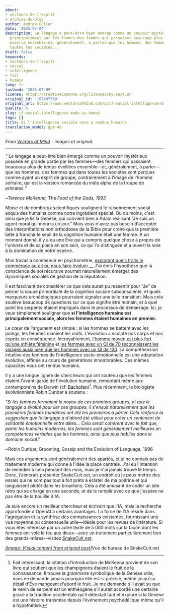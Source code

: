 ```yaml
---
about:
- vecteurs-de-l'esprit
- archive-du-blog
author: Andrew Cutler
date: '2025-07-04'
description: Le langage a peut-être bien émergé comme un pouvoir mystérieux possédé
  principalement par les femmes—des femmes qui passaient beaucoup plus de leur temps
  éveillé ensemble—et, généralement, à parler—que les hommes, des femmes qui dans
  toutes les sociétés...
draft: false
keywords:
- vecteurs-de-l'esprit
- social
- intelligence
- fait
- humain
lang: fr
lastmod: '2025-07-09'
license: https://creativecommons.org/licenses/by-sa/4.0/
original_id: '162497369'
original_url: https://www.vectorsofmind.com/p/if-social-intelligence-made-us-human
quality: 6
slug: if-social-intelligence-made-us-human
tags: []
title: Si l'intelligence sociale nous a rendus humains
translation_model: gpt-4o
---
```


*From [Vectors of Mind](https://www.vectorsofmind.com/p/if-social-intelligence-made-us-human) - images at original.*

---

_"_ Le langage a peut-être bien émergé comme un pouvoir mystérieux possédé en grande partie par les femmes—des femmes qui passaient beaucoup plus de temps éveillées ensemble—et, généralement, à parler—que les hommes, des femmes qui dans toutes les sociétés sont perçues comme ayant un esprit de groupe, contrairement à l'image de l'homme solitaire, qui est la version romancée du mâle alpha de la troupe de primates._"_

 _~Terence McKenna,_ The _Food of the Gods, 1993_

Moïse et de nombreux scientifiques soulignent le raisonnement social exquis des humains comme notre ingrédient spécial. Ou du moins, c'est ainsi que je lis la Genèse, qui convient bien à Adam réalisant "Je suis un agent moral qui mourra un jour." Mais vous n'avez pas besoin d'accepter des interprétations non orthodoxes de la Bible pour croire que la première bête à franchir le seuil de la cognition humaine était une femme. À un moment donné, il y a eu une Ève qui a compris quelque chose à propos de l'univers et de sa place en son sein, ce qui l'a distinguée et a ouvert la voie à la domination de notre espèce.

Mon travail a commencé en psychométrie, [explorant quels traits le commérage aurait pu nous faire évoluer](https://www.vectorsofmind.com/p/consequences-of-conscience).__ J'ai émis l'hypothèse que la conscience de soi récursive pourrait naturellement émerger des dynamiques sociales de gestion de la réputation.

Il est fascinant de considérer ce que cela aurait pu ressentir pour "Je" de percer la soupe primordiale de la cognition sociale subconsciente, et quels marqueurs archéologiques pourraient signaler une telle transition. Mais cela soulève beaucoup de questions sur ce que signifie être humain, et à quel point les serpents étaient impliqués dans le processus de démarrage. Ici, je veux simplement souligner que **si l'intelligence humaine est principalement sociale, alors les femmes étaient humaines en premier.**

Le cœur de l'argument est simple : si les hommes se battent avec les poings, les femmes manient les mots. L'évolution a sculpté nos corps et nos esprits en conséquence. Incroyablement, [l'homme moyen est plus fort qu'une athlète féminine](https://www.reddit.com/r/dataisbeautiful/comments/4vcxd0/almost_all_men_are_stronger_than_almost_all_women/) et [les femmes avec un QI de 70 reconnaissent les visages aussi bien que les hommes avec un QI de 130](https://www.aporiamagazine.com/p/why-do-low-iq-women-dominate-high#details). La compréhension intuitive des femmes de l'intelligence socio-émotionnelle est une adaptation évolutive, affinée au cours de générations innombrables. Ces mêmes capacités nous ont rendus humains.

Il y a une longue lignée de chercheurs qui ont soutenu que les femmes étaient l'avant-garde de l'évolution humaine, remontant même aux contemporains de Darwin (cf. [Bachofen](https://www.vectorsofmind.com/i/145682170/myths-of-matriarchy-reconsidered-deborah-b-gewertz))[^1]. Plus récemment, le biologiste évolutionniste Robin Dunbar a soutenu :

_"Si les femmes formaient le noyau de ces premiers groupes, et que le langage a évolué pour lier ces groupes, il s'ensuit naturellement que les premières femmes humaines ont été les premières à parler. Cela renforce la suggestion que le langage a d'abord été utilisé pour créer un sentiment de solidarité émotionnelle entre alliés… Cela serait cohérent avec le fait que, parmi les humains modernes, les femmes sont généralement meilleures en compétences verbales que les hommes, ainsi que plus habiles dans le domaine social."_

~Robin Dunbar, Grooming, Gossip and the Evolution of Language, 1996

Mais ces arguments sont généralement des apartés, et je ne connais pas de traitement moderne qui donne à l'idée la place centrale. J'ai eu l'intention de remédier à cela pendant des mois, mais je n'ai jamais trouvé le temps. Donc, j'aimerais présenter SnakeCult.net, un endroit où je peux mettre des essais qui ne sont pas tout à fait prêts à éclater de ma poitrine et qui languissent plutôt dans les brouillons. Cela a été amusant de coder un site rétro qui se charge en une seconde, et de le remplir avec ce que j'espère ne pas être de la bouillie d'IA.

Je suis encore un meilleur chercheur et écrivain que l'IA, mais la recherche approfondie d'OpenAI a certains avantages. La force de l'IA réside dans l'agrégation et la synthèse des connaissances existantes, fournissant une vue moyenne ou consensuelle utile—idéale pour les revues de littérature. Si vous êtes intéressé par un autre texte de 5 000 mots sur la façon dont les femmes ont volé le feu aux dieux—avec un traitement particulièrement bon des grands-mères—visitez [SnakeCult.net](https://snakecult.net/posts/women-human-first/).

[*[Image: Visual content from original post]*](https://substackcdn.com/image/fetch/$s_!jr4I!,f_auto,q_auto:good,fl_progressive:steep/https%3A%2F%2Fsubstack-post-media.s3.amazonaws.com%2Fpublic%2Fimages%2F4c9065ba-ce21-4045-88f7-0afca0e1d6c1_1898x1480.png)Vue de bureau de SnakeCult.net

[^1]: Fait intéressant, la citation d'introduction de McKenna provient de son livre qui soutient que les champignons étaient le fruit de la connaissance. Il trouve la grammaire symbolique de la Genèse utile, mais ne demande jamais pourquoi elle est si précise, même jusqu'au détail d'Ève mangeant d'abord le fruit. Je me demande s'il avait su que le venin de serpent est un enthéogène s'il aurait accordé une certaine grâce à la tradition occidentale qu'il détestait tant et exploré si la Genèse est une histoire transmise depuis l'événement psychédélique même qu'il a hypothétisé.